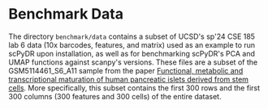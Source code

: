 # Benchmark Data

The directory `benchmark/data` contains a subset of UCSD's sp'24 CSE 185 lab 6 data (10x barcodes, features, and matrix) used as an example to run scPyDR upon installation, as well as for benchmarking scPyDR's PCA and UMAP functions against scanpy's versions. These files are a subset of the GSM5114461_S6_A11 sample from the paper [Functional, metabolic and transcriptional maturation of human pancreatic islets derived from stem cells](https://www.nature.com/articles/s41587-022-01219-z.pdf). More specifically, this subset contains the first 300 rows and the first 300 columns (300 features and 300 cells) of the entire dataset.